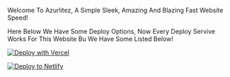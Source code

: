 Welcome To Azurlitez, A Simple Sleek, Amazing And Blazing Fast Website Speed!



Here Below We Have Some Deploy Options, Now Every Deploy Servive Works For This Website Bu We Have Some Listed Below!

[![Deploy with Vercel](https://vercel.com/button)](https://vercel.com/new/aztroyzs-projects/import?s=https%3A%2F%2Fgithub.com%2FGrabbitGames%2FAzurlitez&hasTrialAvailable=1&showOptionalTeamCreation=false&project-name=azurlitez&framework=other&totalProjects=1&remainingProjects=1)

[![Deploy to Netlify](https://www.netlify.com/img/deploy/button.svg)](https://app.netlify.com/start/deployrepository=https://github.com/GrabbitGames/Azurlitez/tree/main)
